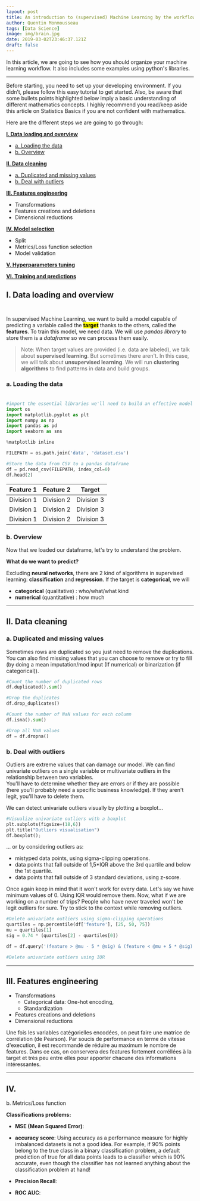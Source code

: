 ```yaml
---
layout: post
title: An introduction to (supervised) Machine Learning by the workflow
author: Quentin Monmousseau
tags: [Data Science]
image: img/brain.jpg
date: 2019-03-02T23:46:37.121Z
draft: false
---
```


In this article, we are going to see how you should organize your machine learning workflow. It also includes some examples using python's libraries.

---

Before starting, you need to set up your developing environment. If you didn’t, please follow this easy tutorial to get started.
Also, be aware that some bullets points highlighted below imply a basic understanding of different mathematics concepts. I highly recommend you read/keep aside this article on Statistics Basics if you are not confident with mathematics.

Here are the different steps we are going to go through:

**[I. Data loading and overview](#one)**
- [a. Loading the data](#one-a)
- [b. Overview](#one-b)

**[II. Data cleaning](#two)**
- [a. Duplicated and missing values](#two-a)
- [b. Deal with outliers](#two-b)

**[III. Features engineering](#three)**
- Transformations
- Features creations and deletions
- Dimensional reductions

**[IV. Model selection](#four)**
- Split
- Metrics/Loss function selection
- Model validation

**[V. Hyperparameters tuning](#five)**

**[VI. Training and predictions](#six)**

<a id="one"></a>
## I. Data loading and overview<br><br>

In supervised Machine Learning, we want to build a model capable of predicting a variable called the <mark>**target**</mark> thanks to the others, called the **features**. To train this model, we need data. We will use *pandas library* to store them is a *dataframe* so we can process them easily.

> Note: When target values are provided (i.e. data are labeled), we talk about **supervised learning**. But sometimes there aren't. In this case, we will talk about **unsupervised learning**. We will run **clustering algorithms** to find patterns in data and build groups.

<a id="one-a"></a>
### a. Loading the data<br><br>

```python
#import the essential libraries we'll need to build an effective model
import os
import matplotlib.pyplot as plt
import numpy as np
import pandas as pd
import seaborn as sns

%matplotlib inline
```

```python
FILEPATH = os.path.join('data', 'dataset.csv')

#Store the data from CSV to a pandas dataframe
df = pd.read_csv(FILEPATH, index_col=0)
df.head(2)
```

| Feature 1      | Feature 2      | Target         |
| :------------: | :------------: | :------------: |
| Division 1     | Division 2     | Division 3     |
| Division 1     | Division 2     | Division 3     |
| Division 1     | Division 2     | Division 3     |

<a id="one-b"></a>
### b. Overview

Now that we loaded our dataframe, let's try to understand the problem.

**What do we want to predict?**

Excluding **neural networks**, there are 2 kind of algorithms in supervised learning: **classification** and **regression**. If the target is **categorical**, we will 
- **categorical** (qualitative) : who/what/what kind  
- **numerical** (quantitative) : how much 

---

<a id="two"></a>
## II. Data cleaning

<a id="two-a"></a>
### a. Duplicated and missing values

Sometimes rows are duplicated so you just need to remove the duplications.  
You can also find missing values that you can choose to remove or try to fill (by doing a mean imputation/mod input (If numerical) or binarization (if categorical)).

```python
#Count the number of duplicated rows
df.duplicated().sum()

#Drop the duplicates
df.drop_duplicates()

#Count the number of NaN values for each column
df.isna().sum()

#Drop all NaN values
df = df.dropna()
```
<a id="two-b"></a>
### b. Deal with outliers

Outliers are extreme values that can damage our model. We can find univariate outliers on a single variable or multivariate outliers in the relationship between two variables.  
You'll have to determine whether they are errors or if they are possible (here you’ll probably need a specific business knowledge). If they aren't legit, you'll have to delete them.

We can detect univariate outliers visually by plotting a boxplot...

```python
#Visualize univariate outliers with a boxplot
plt.subplots(figsize=(18,6))
plt.title("Outliers visualisation")
df.boxplot();
```

... or by considering outliers as:
- mistyped data points, using sigma-clipping operations.
- data points that fall outside of 1,5*IQR above the 3rd quartile and below the 1st quartile.
- data points that fall outside of 3 standard deviations, using z-score.

Once again keep in mind that it won't work for every data. Let's say we have minimum values of 0. Using IQR would remove them. Now, what if we are working on a number of trips? People who have never traveled won't be legit outliers for sure. Try to stick to the context while removing outliers.

```python
#Delete univariate outliers using sigma-clipping operations
quartiles = np.percentile(df['feature'], [25, 50, 75])
mu = quartiles[1]
sig = 0.74 * (quartiles[2] - quartiles[0])

df = df.query('(feature > @mu - 5 * @sig) & (feature < @mu + 5 * @sig)')

#Delete univariate outliers using IQR

```

---

## III. Features engineering
- Transformations
  - Categorical data: One-hot encoding, 
  - Standardization
- Features creations and deletions
- Dimensional reductions

Une fois les variables catégorielles encodées, on peut faire une matrice de corrélation (de Pearson). Par soucis de performance en terme de vitesse d'execution, il est recommandé de réduire au maximum le nombre de features. Dans ce cas, on conservera des features fortement corréllées à la target et très peu entre elles pour apporter chacune des informations intéressantes.

---

## IV.

b. Metrics/Loss function



**Classifications problems:**
- **MSE (Mean Squared Error)**:

- **accuracy score**:
Using accuracy as a performance measure for highly imbalanced datasets is not a good idea. For example, if 90% points belong to the true class in a binary classification problem, a default prediction of true for all data points leads to a classifier which is 90% accurate, even though the classifier has not learned anything about the classification problem at hand!

- **Precision Recall**:

- **ROC AUC**:
